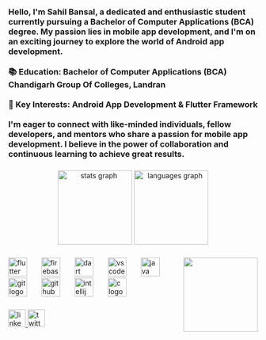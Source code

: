 <h3 align="left">Hello, I'm Sahil Bansal, a dedicated and enthusiastic student currently pursuing a Bachelor of Computer Applications (BCA) degree. My passion lies in mobile app development, and I'm on an exciting journey to explore the world of Android app development.<br><br>📚 Education: Bachelor of Computer Applications (BCA) Chandigarh Group Of Colleges, Landran<br><br>🌟 Key Interests: Android App Development & Flutter Framework<br><br>I'm eager to connect with like-minded individuals, fellow developers, and mentors who share a passion for mobile app development. I believe in the power of collaboration and continuous learning to achieve great results.</h3>

###

<div align="center">
  <img src="https://github-readme-stats.vercel.app/api?username=Sahilb315&hide_title=false&hide_rank=false&show_icons=true&include_all_commits=true&count_private=true&disable_animations=false&theme=dracula&locale=en&hide_border=false" height="150" alt="stats graph"  />
  <img src="https://github-readme-stats.vercel.app/api/top-langs?username=Sahilb315&locale=en&hide_title=false&layout=compact&card_width=320&langs_count=5&theme=dracula&hide_border=false" height="150" alt="languages graph"  />
</div>

###

<img align="right" height="150" src="https://gifdb.com/images/thumbnail/coding-function-repeat-eat-sleep-7zxwkklr847mhchm.webp"  />

###

<div align="left">
  <img src="https://cdn.jsdelivr.net/gh/devicons/devicon/icons/flutter/flutter-original.svg" height="38" alt="flutter logo"  />
  <img width="21" />
  <img src="https://cdn.jsdelivr.net/gh/devicons/devicon/icons/firebase/firebase-plain.svg" height="38" alt="firebase logo"  />
  <img width="21" />
  <img src="https://cdn.jsdelivr.net/gh/devicons/devicon/icons/dart/dart-original.svg" height="38" alt="dart logo"  />
  <img width="21" />
  <img src="https://cdn.jsdelivr.net/gh/devicons/devicon/icons/vscode/vscode-original.svg" height="38" alt="vscode logo"  />
  <img width="21" />
  <img src="https://cdn.jsdelivr.net/gh/devicons/devicon/icons/java/java-original.svg" height="38" alt="java logo"  />
  <img width="21" />
  <img src="https://cdn.jsdelivr.net/gh/devicons/devicon/icons/git/git-original.svg" height="38" alt="git logo"  />
  <img width="21" />
  <img src="https://cdn.jsdelivr.net/gh/devicons/devicon/icons/github/github-original.svg" height="38" alt="github logo"  />
  <img width="21" />
  <img src="https://cdn.jsdelivr.net/gh/devicons/devicon/icons/intellij/intellij-original.svg" height="38" alt="intellij logo"  />
  <img width="21" />
  <img src="https://cdn.jsdelivr.net/gh/devicons/devicon/icons/c/c-original.svg" height="38" alt="c logo"  />
</div>

###

<div align="left">
 
  <a href="https://www.linkedin.com/in/%F0%9F%8E%AF-sahil-bansal-882b41272/" target="_blank">
    <img src="https://img.shields.io/static/v1?message=LinkedIn&logo=linkedin&label=&color=0077B5&logoColor=white&labelColor=&style=for-the-badge" height="35" alt="linkedin logo"  />
  </a>
  <a href="https://twitter.com/Sahil121315" target="_blank">
    <img src="https://img.shields.io/static/v1?message=Twitter&logo=twitter&label=&color=1DA1F2&logoColor=white&labelColor=&style=for-the-badge" height="35" alt="twitter logo"  />
  </a>
</div>

###

<br clear="both">

###
